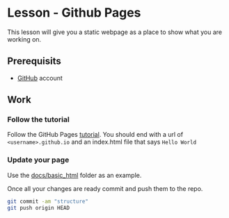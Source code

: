 # Lesson - Github Pages

This lesson will give you a static webpage as a place to show what you are working on.

## Prerequisits

* [GitHub](https://github.com) account

## Work

### Follow the tutorial

Follow the GitHub Pages [tutorial](https://pages.github.com/). You should end with a url of `<username>.github.io` and an index.html file that says `Hello World`

### Update your page

Use the [docs/basic_html](../docs/basic_html) folder as an example.

Once all your changes are ready commit and push them to the repo.

```bash
git commit -am "structure"
git push origin HEAD
```
